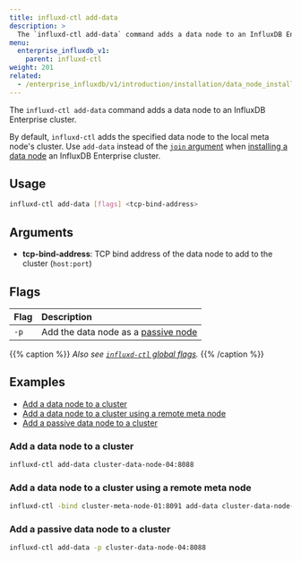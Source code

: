 ```yaml
---
title: influxd-ctl add-data
description: >
  The `influxd-ctl add-data` command adds a data node to an InfluxDB Enterprise cluster.
menu:
  enterprise_influxdb_v1:
    parent: influxd-ctl
weight: 201
related:
  - /enterprise_influxdb/v1/introduction/installation/data_node_installation/
---
```


The `influxd-ctl add-data` command adds a data node to an InfluxDB Enterprise cluster.

By default, `influxd-ctl` adds the specified data node to the local meta node's cluster.
Use `add-data` instead of the [`join` argument](#join) when
[installing a data node](/enterprise_influxdb/v1/introduction/installation/data_node_installation/)
an InfluxDB Enterprise cluster.

## Usage

```sh
influxd-ctl add-data [flags] <tcp-bind-address>
```

## Arguments

- **tcp-bind-address**: TCP bind address of the data node to add to the cluster
  (`host:port`)

## Flags

| Flag | Description                                                                                                 |
| :--- | :---------------------------------------------------------------------------------------------------------- |
| `-p` | Add the data node as a [passive node](/enterprise_influxdb/v1/concepts/glossary/#passive-node-experimental) |

{{% caption %}}
_Also see [`influxd-ctl` global flags](/enterprise_influxdb/v1/tools/influxd-ctl/#influxd-ctl-global-flags)._
{{% /caption %}}

## Examples

- [Add a data node to a cluster](#add-a-data-node-to-a-cluster)
- [Add a data node to a cluster using a remote meta node](#add-a-data-node-to-a-cluster-using-a-remote-meta-node)
- [Add a passive data node to a cluster](#add-a-passive-data-node-to-a-cluster)

### Add a data node to a cluster

```bash
influxd-ctl add-data cluster-data-node-04:8088
```

### Add a data node to a cluster using a remote meta node

```bash
influxd-ctl -bind cluster-meta-node-01:8091 add-data cluster-data-node-04:8088
```

### Add a passive data node to a cluster

```bash
influxd-ctl add-data -p cluster-data-node-04:8088
```
